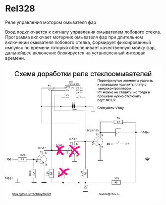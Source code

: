 # Rel328
Реле управления мотором омывателя фар

Вход подключается к сигналу управления омывателем лобового стекла. Программа включает моторчик омывателя фар при длительном включении омывателя лобового стелка, формирует фиксированный импульс по времени готорый обеспечивает качественную мойку фар, дальнейшее включение блокируется на установленный интервал времени.

![Schem](Rel328schem.gif)